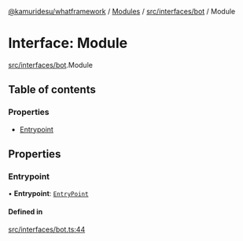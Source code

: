 [@kamuridesu/whatframework](../README.md) / [Modules](../modules.md) / [src/interfaces/bot](../modules/src_interfaces_bot.md) / Module

# Interface: Module

[src/interfaces/bot](../modules/src_interfaces_bot.md).Module

## Table of contents

### Properties

- [Entrypoint](src_interfaces_bot.Module.md#entrypoint)

## Properties

### Entrypoint

• **Entrypoint**: [`EntryPoint`](src_interfaces_bot.EntryPoint.md)

#### Defined in

[src/interfaces/bot.ts:44](https://github.com/kamuridesu/WhatFramework/blob/2f7579d/src/interfaces/bot.ts#L44)
